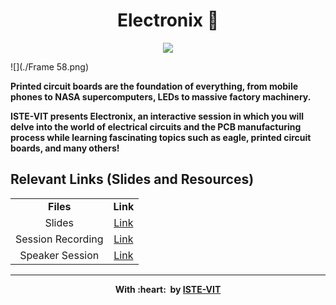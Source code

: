 <h1 align = "center"> Electronix 🔌 </h1>
<p align="center">
 <img src="https://user-images.githubusercontent.com/71590944/111881788-33353b80-89d8-11eb-9db1-746eba087b05.png" ><br>
</p>

![](./Frame 58.png)

<b>Printed circuit boards are the foundation of everything, from mobile phones to NASA supercomputers, LEDs to massive factory machinery.

ISTE-VIT presents Electronix, an interactive session in which you will delve into the world of electrical circuits and the PCB manufacturing process while learning fascinating topics such as eagle, printed circuit boards, and many others!


## Relevant Links (Slides and Resources)
<table align="center">
<tbody>
	
<tr>		
<td align="center" >
<span><b><center>Files</center></b></span>
</td>

<td align="center">
<span><b><center>Link</center></b></span>
</td>
</tr>

<tr>
<td align="center">
<span><center>Slides</center></span>
</td>
<td align="center">
<a href="https://docs.google.com/presentation/d/1pFhvP4mxAaklfRwf3dmWqEdmsld-AVqP/edit?usp=sharing&ouid=115530944635330637991&rtpof=true&sd=true">Link</a>
</td>
</tr>

<tr>
<td align="center">
<span><center>Session Recording</center></span>
</td>
<td align="center">
<a href="https://drive.google.com/drive/folders/1lntoX6p3BObSsPFEuha6euwziIR9zL3X?usp=sharing">Link</a>
</td>
</tr>

<tr>
<td align="center">
<span><center>Speaker Session</center></span>
</td>
<td align="center">
<a href="https://www.youtube.com/watch?v=AkZHnu-fEJ0&list=LL&index=4">Link</a>
</td>
</tr>
</tbody>
</table>

---


<p align="center">
	With :heart: &nbsp;by <a href="https://istevit.in/" target="_blank">ISTE-VIT</a>
</p>
